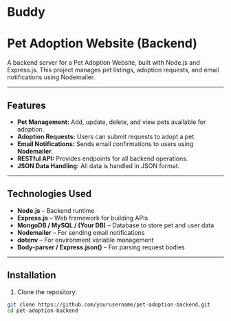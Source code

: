 # Buddy
# Pet Adoption Website (Backend)

A backend server for a Pet Adoption Website, built with Node.js and Express.js. This project manages pet listings, adoption requests, and email notifications using Nodemailer.

---

## Features

- **Pet Management:** Add, update, delete, and view pets available for adoption.
- **Adoption Requests:** Users can submit requests to adopt a pet.
- **Email Notifications:** Sends email confirmations to users using **Nodemailer**.
- **RESTful API:** Provides endpoints for all backend operations.
- **JSON Data Handling:** All data is handled in JSON format.
  
---

## Technologies Used

- **Node.js** – Backend runtime  
- **Express.js** – Web framework for building APIs  
- **MongoDB / MySQL / (Your DB)** – Database to store pet and user data  
- **Nodemailer** – For sending email notifications  
- **dotenv** – For environment variable management  
- **Body-parser / Express.json()** – For parsing request bodies  

---

## Installation

1. Clone the repository:
```bash
git clone https://github.com/yourusername/pet-adoption-backend.git
cd pet-adoption-backend
